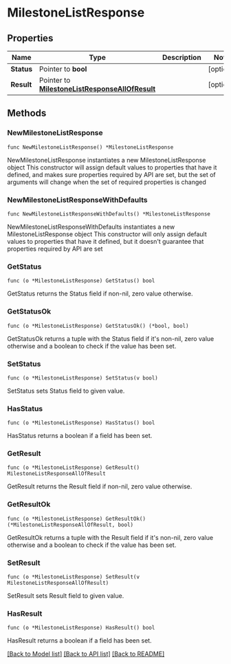 # MilestoneListResponse

## Properties

Name | Type | Description | Notes
------------ | ------------- | ------------- | -------------
**Status** | Pointer to **bool** |  | [optional] 
**Result** | Pointer to [**MilestoneListResponseAllOfResult**](MilestoneListResponseAllOfResult.md) |  | [optional] 

## Methods

### NewMilestoneListResponse

`func NewMilestoneListResponse() *MilestoneListResponse`

NewMilestoneListResponse instantiates a new MilestoneListResponse object
This constructor will assign default values to properties that have it defined,
and makes sure properties required by API are set, but the set of arguments
will change when the set of required properties is changed

### NewMilestoneListResponseWithDefaults

`func NewMilestoneListResponseWithDefaults() *MilestoneListResponse`

NewMilestoneListResponseWithDefaults instantiates a new MilestoneListResponse object
This constructor will only assign default values to properties that have it defined,
but it doesn't guarantee that properties required by API are set

### GetStatus

`func (o *MilestoneListResponse) GetStatus() bool`

GetStatus returns the Status field if non-nil, zero value otherwise.

### GetStatusOk

`func (o *MilestoneListResponse) GetStatusOk() (*bool, bool)`

GetStatusOk returns a tuple with the Status field if it's non-nil, zero value otherwise
and a boolean to check if the value has been set.

### SetStatus

`func (o *MilestoneListResponse) SetStatus(v bool)`

SetStatus sets Status field to given value.

### HasStatus

`func (o *MilestoneListResponse) HasStatus() bool`

HasStatus returns a boolean if a field has been set.

### GetResult

`func (o *MilestoneListResponse) GetResult() MilestoneListResponseAllOfResult`

GetResult returns the Result field if non-nil, zero value otherwise.

### GetResultOk

`func (o *MilestoneListResponse) GetResultOk() (*MilestoneListResponseAllOfResult, bool)`

GetResultOk returns a tuple with the Result field if it's non-nil, zero value otherwise
and a boolean to check if the value has been set.

### SetResult

`func (o *MilestoneListResponse) SetResult(v MilestoneListResponseAllOfResult)`

SetResult sets Result field to given value.

### HasResult

`func (o *MilestoneListResponse) HasResult() bool`

HasResult returns a boolean if a field has been set.


[[Back to Model list]](../README.md#documentation-for-models) [[Back to API list]](../README.md#documentation-for-api-endpoints) [[Back to README]](../README.md)


